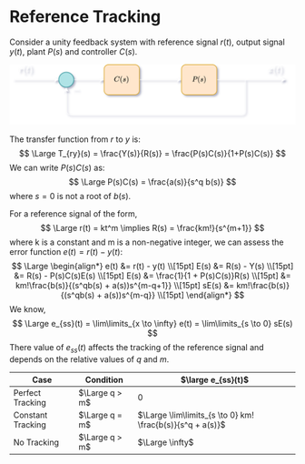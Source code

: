 # Reference Tracking

Consider a unity feedback system with reference signal $r(t)$, output signal $y(t)$, plant $P(s)$ and controller $C(s)$.

![Unity feedback block diagram](img/ReferenceTracking/UnityFeedbackDark.png)

The transfer function from $r$ to $y$ is:
$$
\Large T_{ry}(s) = \frac{Y(s)}{R(s)} = \frac{P(s)C(s)}{1+P(s)C(s)}
$$
We can write $P(s)C(s)$ as:
$$
\Large P(s)C(s) = \frac{a(s)}{s^q b(s)}
$$
where $s = 0$ is not a root of $b(s)$.

For a reference signal of the form,
$$
\Large r(t) = kt^m \implies R(s) = \frac{km!}{s^{m+1}}
$$
where k is a constant and m is a non-negative integer, we can assess the error function $e(t) = r(t) - y(t)$:
$$
\Large \begin{align*}
e(t) &= r(t) - y(t) \\[15pt]
E(s) &= R(s) - Y(s) \\[15pt]
&= R(s) - P(s)C(s)E(s) \\[15pt]
E(s) &= \frac{1}{1 + P(s)C(s)}R(s) \\[15pt]
&= km!\frac{b(s)}{(s^qb(s) + a(s))s^{m-q+1}} \\[15pt]
sE(s) &= km!\frac{b(s)}{(s^qb(s) + a(s))s^{m-q}} \\[15pt]
\end{align*}
$$
We know,
$$
\Large e_{ss}(t) = \lim\limits_{x \to \infty} e(t) = \lim\limits_{s \to 0} sE(s)
$$
There value of $e_{ss}(t)$ affects the tracking of the reference signal and depends on the relative values of $q$ and $m$.

Case | Condition | $\large e_{ss}(t)$
--- | --- | ---
Perfect Tracking | $\Large q > m$ | 0
Constant Tracking | $\Large q = m$ | $\Large \lim\limits_{s \to 0} km! \frac{b(s)}{s^q + a(s)}$
No Tracking | $\Large q > m$ | $\Large \infty$